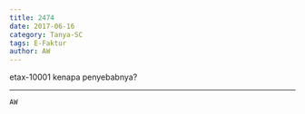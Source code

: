 ```yaml
---
title: 2474
date: 2017-06-16
category: Tanya-SC
tags: E-Faktur
author: AW
---
```


etax-10001 kenapa penyebabnya?

---



`AW`
